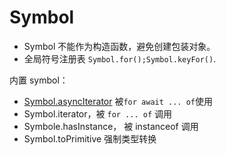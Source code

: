 # Symbol

- Symbol 不能作为构造函数，避免创建包装对象。
- 全局符号注册表 `Symbol.for();Symbol.keyFor()`.

内置 symbol：

- [Symbol.asyncIterator](/js/promise.html#async-generator) 被`for await ... of`使用
- Symbol.iterator，被 `for ... of` 调用
- Symbole.hasInstance， 被 instanceof 调用
- Symbol.toPrimitive 强制类型转换
